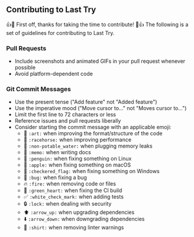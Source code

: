 ## Contributing to Last Try

:+1::tada: First off, thanks for taking the time to contribute! :tada::+1:
The following is a set of guidelines for contributing to Last Try.

### Pull Requests

 * Include screenshots and animated GIFs in your pull request whenever possible
 * Avoid platform-dependent code

### Git Commit Messages

 * Use the present tense ("Add feature" not "Added feature")
 * Use the imperative mood ("Move cursor to..." not "Moves cursor to...")
 * Limit the first line to 72 characters or less
 * Reference issues and pull requests liberally
 * Consider starting the commit message with an applicable emoji:
   * 🎨 `:art:` when improving the format/structure of the code
   * 🐎 `:racehorse:` when improving performance
   * 🚱 `:non-potable_water:` when plugging memory leaks
   * 📝 `:memo:` when writing docs
   * 🐧 `:penguin:` when fixing something on Linux
   * 🍎 `:apple:` when fixing something on macOS
   * 🏁 `:checkered_flag:` when fixing something on Windows
   * 🐛 `:bug:` when fixing a bug
   * 🔥 `:fire:` when removing code or files
   * 💚 `:green_heart:` when fixing the CI build
   * ✅ `:white_check_mark:` when adding tests
   * 🔒 `:lock:` when dealing with security
   * ⬆️ `:arrow_up:` when upgrading dependencies
   * ⬇️ `:arrow_down:` when downgrading dependencies
   * 👕 `:shirt:` when removing linter warnings
